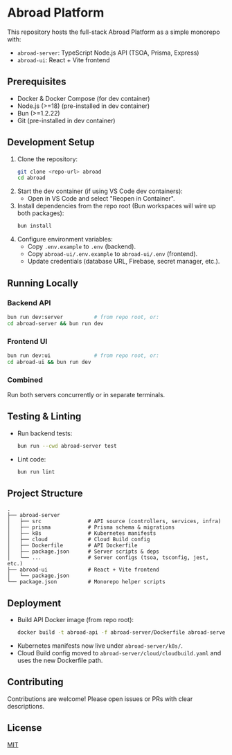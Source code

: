 # Abroad Platform

This repository hosts the full-stack Abroad Platform as a simple monorepo with:
- `abroad-server`: TypeScript Node.js API (TSOA, Prisma, Express)
- `abroad-ui`: React + Vite frontend

## Prerequisites

- Docker & Docker Compose (for dev container)
- Node.js (>=18) (pre-installed in dev container)
- Bun (>=1.2.22)
- Git (pre-installed in dev container)

## Development Setup

1. Clone the repository:
   ```bash
   git clone <repo-url> abroad
   cd abroad
   ```
2. Start the dev container (if using VS Code dev containers):
   - Open in VS Code and select "Reopen in Container".
3. Install dependencies from the repo root (Bun workspaces will wire up both packages):
   ```bash
   bun install
   ```
4. Configure environment variables:
   - Copy `.env.example` to `.env` (backend).
   - Copy `abroad-ui/.env.example` to `abroad-ui/.env` (frontend).
   - Update credentials (database URL, Firebase, secret manager, etc.).

## Running Locally

### Backend API

```bash
bun run dev:server          # from repo root, or:
cd abroad-server && bun run dev
```

### Frontend UI

```bash
bun run dev:ui              # from repo root, or:
cd abroad-ui && bun run dev
```

### Combined

Run both servers concurrently or in separate terminals.

## Testing & Linting

- Run backend tests:
  ```bash
  bun run --cwd abroad-server test
  ```
- Lint code:
  ```bash
  bun run lint
  ```

## Project Structure

```text
.
├── abroad-server
│   ├── src               # API source (controllers, services, infra)
│   ├── prisma            # Prisma schema & migrations
│   ├── k8s               # Kubernetes manifests
│   ├── cloud             # Cloud Build config
│   ├── Dockerfile        # API Dockerfile
│   ├── package.json      # Server scripts & deps
│   └── ...               # Server configs (tsoa, tsconfig, jest, etc.)
├── abroad-ui             # React + Vite frontend
│   └── package.json
└── package.json          # Monorepo helper scripts
```

## Deployment

- Build API Docker image (from repo root):
  ```bash
  docker build -t abroad-api -f abroad-server/Dockerfile abroad-server
  ```
- Kubernetes manifests now live under `abroad-server/k8s/`.
- Cloud Build config moved to `abroad-server/cloud/cloudbuild.yaml` and uses the new Dockerfile path.

## Contributing

Contributions are welcome! Please open issues or PRs with clear descriptions.

## License

[MIT](LICENSE)
